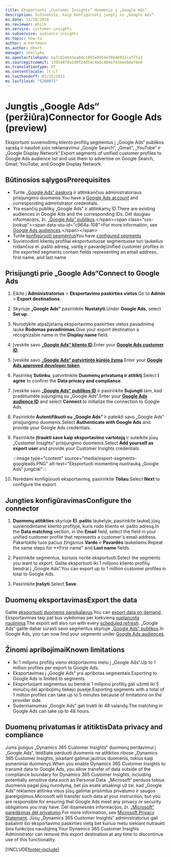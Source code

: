 ```yaml
---
title: Eksportuoti „Customer Insights“ duomenis į „Google Ads“
description: Sužinokite, kaip konfigūruoti jungtį su „Google Ads“.
ms.date: 11/18/2020
ms.reviewer: philk
ms.service: customer-insights
ms.subservice: audience-insights
ms.topic: how-to
author: m-hartmann
ms.author: mhart
manager: shellyha
ms.openlocfilehash: ba7c82e643ea0dc1897e0954e78646932cafffa3
ms.sourcegitcommit: 139548f8a2d0f24d54c4a6c404a743eeeb8ef8e0
ms.translationtype: HT
ms.contentlocale: lt-LT
ms.lasthandoff: 02/15/2021
ms.locfileid: "5268972"
---
```

# <a name="connector-for-google-ads-preview"></a><span data-ttu-id="c964a-103">Jungtis „Google Ads“ (peržiūra)</span><span class="sxs-lookup"><span data-stu-id="c964a-103">Connector for Google Ads (preview)</span></span>

<span data-ttu-id="c964a-104">Eksportuoti suvienodintų kliento profilių segmentus į „Google Ads“ publikos sąrašą ir naudoti juos reklamavimui „Google Search“, „Gmail“, „YouTube“ ir „Google Display Network“.</span><span class="sxs-lookup"><span data-stu-id="c964a-104">Export segments of unified customer profiles to Google Ads audience list and use them to advertise on Google Search, Gmail, YouTube, and Google Display Network.</span></span> 

## <a name="prerequisites"></a><span data-ttu-id="c964a-105">Būtinosios sąlygos</span><span class="sxs-lookup"><span data-stu-id="c964a-105">Prerequisites</span></span>

-   <span data-ttu-id="c964a-106">Turite [„Google Ads“ paskyrą](https://ads.google.com/) ir atitinkančius administratoriaus prisijungimo duomenis.</span><span class="sxs-lookup"><span data-stu-id="c964a-106">You have a [Google Ads account](https://ads.google.com/) and corresponding administrator credentials.</span></span>
-   <span data-ttu-id="c964a-107">Yra esančių publikų „Google Ads“ ir atitinkamų ID.</span><span class="sxs-lookup"><span data-stu-id="c964a-107">There are existing audiences in Google Ads and the corresponding IDs.</span></span> <span data-ttu-id="c964a-108">Dėl daugiau informacijos, žr. [„Google Ads“ publikos](https://support.google.com/google-ads/answer/7558048?hl=en#:~:text=Audience%20lists%20is%20a%20section,Display%20Network%20through%20remarketing%20campaigns.).</span><span class="sxs-lookup"><span data-stu-id="c964a-108">For more information, see [Google Ads audiences](https://support.google.com/google-ads/answer/7558048?hl=en#:~:text=Audience%20lists%20is%20a%20section,Display%20Network%20through%20remarketing%20campaigns.).</span></span>
-   <span data-ttu-id="c964a-109">Turite [konfigūruoti segmentus](segments.md)</span><span class="sxs-lookup"><span data-stu-id="c964a-109">You have [configured segments](segments.md)</span></span>
-   <span data-ttu-id="c964a-110">Suvienodinti klientų profiliai eksportuotuose segmentuose turi laukelius rodančius el. pašto adresą, vardą ir pavardę</span><span class="sxs-lookup"><span data-stu-id="c964a-110">Unified customer profiles in the exported segments contain fields representing an email address, first name, and last name</span></span>

## <a name="connect-to-google-ads"></a><span data-ttu-id="c964a-111">Prisijungti prie „Google Ads“</span><span class="sxs-lookup"><span data-stu-id="c964a-111">Connect to Google Ads</span></span>

1. <span data-ttu-id="c964a-112">Eikite į **Administratorius** > **Eksportavimo paskirties vietos**.</span><span class="sxs-lookup"><span data-stu-id="c964a-112">Go to **Admin** > **Export destinations**.</span></span>

1. <span data-ttu-id="c964a-113">Skyriuje **„Google Ads“** pasirinkite **Nustatyti**.</span><span class="sxs-lookup"><span data-stu-id="c964a-113">Under **Google Ads**, select **Set up**.</span></span>

1. <span data-ttu-id="c964a-114">Nurodykite atpažįstamą eksportavimo paskirties vietos pavadinimą lauke **Rodomas pavadinimas**.</span><span class="sxs-lookup"><span data-stu-id="c964a-114">Give your export destination a recognizable name in the **Display name** field.</span></span>

1. <span data-ttu-id="c964a-115">Įveskite savo **[„Google Ads“ kliento ID](https://support.google.com/google-ads/answer/1704344)**.</span><span class="sxs-lookup"><span data-stu-id="c964a-115">Enter your **[Google Ads customer ID](https://support.google.com/google-ads/answer/1704344)**.</span></span>

1. <span data-ttu-id="c964a-116">Įveskite savo **[„Google Ads“ patvirtinto kūrėjo žymą](https://developers.google.com/google-ads/api/docs/first-call/dev-token)**.</span><span class="sxs-lookup"><span data-stu-id="c964a-116">Enter your **[Google Ads approved developer token](https://developers.google.com/google-ads/api/docs/first-call/dev-token)**.</span></span>

1. <span data-ttu-id="c964a-117">Pasirinkę **Sutinku**, patvirtinkite **Duomenų privatumą ir atitiktį**.</span><span class="sxs-lookup"><span data-stu-id="c964a-117">Select **I agree** to confirm the **Data privacy and compliance**.</span></span>

1. <span data-ttu-id="c964a-118">Įveskite savo **[„Google Ads“ publikos ID](https://support.google.com/google-ads/answer/7558048?hl=en#:~:text=Audience%20lists%20is%20a%20section,Display%20Network%20through%20remarketing%20campaigns.)** ir pasirinkite **Sujungti** tam, kad pradėtumėte sujungimą su „Google Ads“.</span><span class="sxs-lookup"><span data-stu-id="c964a-118">Enter your **[Google Ads audience ID](https://support.google.com/google-ads/answer/7558048?hl=en#:~:text=Audience%20lists%20is%20a%20section,Display%20Network%20through%20remarketing%20campaigns.)** and select **Connect** to initialize the connection to Google Ads.</span></span>

1. <span data-ttu-id="c964a-119">Pasirinkite **Autentifikuoti su „Google Ads“** ir pateikti savo „Google Ads“ prisijungimo duomenis.</span><span class="sxs-lookup"><span data-stu-id="c964a-119">Select **Authenticate with Google Ads** and provide your Google Ads credentials.</span></span>

1. <span data-ttu-id="c964a-120">Pasirinkite **Įtraukti save kaip eksportavimo vartotoją** ir suteikite jūsų „Customer Insights“ prisijungimo duomenis.</span><span class="sxs-lookup"><span data-stu-id="c964a-120">Select **Add yourself as export user** and provide your Customer Insights credentials.</span></span>

   :::image type="content" source="media/export-segments-googleads.PNG" alt-text="Eksportuoti momentinę nuotrauką „Google Ads“ jungčiai":::

1. <span data-ttu-id="c964a-122">Norėdami konfigūruoti eksportavimą, pasirinkite **Toliau**.</span><span class="sxs-lookup"><span data-stu-id="c964a-122">Select **Next** to configure the export.</span></span>

## <a name="configure-the-connector"></a><span data-ttu-id="c964a-123">Jungties konfigūravimas</span><span class="sxs-lookup"><span data-stu-id="c964a-123">Configure the connector</span></span>

1. <span data-ttu-id="c964a-124">**Duomenų atitikties** skyriuje **El. pašto** laukelyje, pasirinkite laukelį jūsų suvienodintame kliento profilyje, kuris rodo kliento el. pašto adresą.</span><span class="sxs-lookup"><span data-stu-id="c964a-124">In the **Data matching** section, in the **Email** field, select the field in your unified customer profile that represents a customer's email address.</span></span> <span data-ttu-id="c964a-125">Pakartokite tuos pačius žingsnius **Vardo** ir **Pavardės** laukeliams.</span><span class="sxs-lookup"><span data-stu-id="c964a-125">Repeat the same steps for \*\*First name" and **Last name** fields.</span></span>

1. <span data-ttu-id="c964a-126">Pasirinkite segmentus, kuriuos norite eksportuoti.</span><span class="sxs-lookup"><span data-stu-id="c964a-126">Select the segments you want to export.</span></span> <span data-ttu-id="c964a-127">Galite eksportuoti iki 1 milijono kliento profilių bendrai į „Google Ads“.</span><span class="sxs-lookup"><span data-stu-id="c964a-127">You can export up to 1 million customer profiles in total to Google Ads.</span></span>

1. <span data-ttu-id="c964a-128">Pasirinkite **Įrašyti**.</span><span class="sxs-lookup"><span data-stu-id="c964a-128">Select **Save**.</span></span>

## <a name="export-the-data"></a><span data-ttu-id="c964a-129">Duomenų eksportavimas</span><span class="sxs-lookup"><span data-stu-id="c964a-129">Export the data</span></span>

<span data-ttu-id="c964a-130">Galite [eksportuoti duomenis pareikalavus](export-destinations.md).</span><span class="sxs-lookup"><span data-stu-id="c964a-130">You can [export data on demand](export-destinations.md).</span></span> <span data-ttu-id="c964a-131">Eksportavimas taip pat bus vykdomas per kiekvieną [suplanuotą naujinimą](system.md#schedule-tab).</span><span class="sxs-lookup"><span data-stu-id="c964a-131">The export will also run with every [scheduled refresh](system.md#schedule-tab).</span></span> <span data-ttu-id="c964a-132">„Google Ads“ galite dabar surasti savo segmentus skyriuje [„Google Ads“ publikos](https://support.google.com/google-ads/answer/7558048?hl=en/).</span><span class="sxs-lookup"><span data-stu-id="c964a-132">In Google Ads, you can now find your segments under [Google Ads audiences](https://support.google.com/google-ads/answer/7558048?hl=en/).</span></span>

## <a name="known-limitations"></a><span data-ttu-id="c964a-133">Žinomi apribojimai</span><span class="sxs-lookup"><span data-stu-id="c964a-133">Known limitations</span></span>

- <span data-ttu-id="c964a-134">Iki 1 milijono profilių vieno eksportavimo metu į „Google Ads“.</span><span class="sxs-lookup"><span data-stu-id="c964a-134">Up to 1 million profiles per export to Google Ads.</span></span>
- <span data-ttu-id="c964a-135">Eksportavimas į „Google Ads“ yra apribotas segmentais.</span><span class="sxs-lookup"><span data-stu-id="c964a-135">Exporting to Google Ads is limited to segments.</span></span>
- <span data-ttu-id="c964a-136">Eksportuojant segmentus su bendrai 1 milijonu profilių gali užimti iki 5 minučių dėl apribojimų tiekėjo pusėje.</span><span class="sxs-lookup"><span data-stu-id="c964a-136">Exporting segments with a total of 1 million profiles can take up to 5 minutes because of limitations on the provider side.</span></span> 
- <span data-ttu-id="c964a-137">Suderinamumas „Google Ads“ gali trukti iki 48 valandų.</span><span class="sxs-lookup"><span data-stu-id="c964a-137">The matching in Google Ads can take up to 48 hours.</span></span>

## <a name="data-privacy-and-compliance"></a><span data-ttu-id="c964a-138">Duomenų privatumas ir atitiktis</span><span class="sxs-lookup"><span data-stu-id="c964a-138">Data privacy and compliance</span></span>

<span data-ttu-id="c964a-139">Jums įjungus „Dynamics 365 Customer Insights“ duomenų perdavimui į „Google Ads“, leidžiate perduoti duomenis ne atitikties ribose „Dynamics 365 Customer Insights, įskaitant galimai jautrius duomenis, tokius kaip asmeniniai duomenys.</span><span class="sxs-lookup"><span data-stu-id="c964a-139">When you enable Dynamics 365 Customer Insights to transmit data to Google Ads, you allow transfer of data outside of the compliance boundary for Dynamics 365 Customer Insights, including potentially sensitive data such as Personal Data.</span></span> <span data-ttu-id="c964a-140">„Microsoft“ perduos tokius duomenis pagal jūsų nurodymą, bet jūs esate atsakingi už tai, kad „Google Ads“ reklamos atitinka visus jūsų galimai prisiimtus privatumo ir saugos įpareigojimus.</span><span class="sxs-lookup"><span data-stu-id="c964a-140">Microsoft will transfer such data at your instruction, but you are responsible for ensuring that Google Ads meet any privacy or security obligations you may have.</span></span> <span data-ttu-id="c964a-141">Dėl išsamesnės informacijos, žr. [„Microsoft“ pareiškimas dėl privatumo](https://go.microsoft.com/fwlink/?linkid=396732).</span><span class="sxs-lookup"><span data-stu-id="c964a-141">For more information, see [Microsoft Privacy Statement](https://go.microsoft.com/fwlink/?linkid=396732).</span></span>
<span data-ttu-id="c964a-142">Jūsų „Dynamics 365 Customer Insights“ administratorius gali pašalinti šio eksportavimo paskirties vietą bet kuriuo metu siekiant nutraukti šios funkcijos naudojimą.</span><span class="sxs-lookup"><span data-stu-id="c964a-142">Your Dynamics 365 Customer Insights Administrator can remove this export destination at any time to discontinue use of this functionality.</span></span>


[!INCLUDE[footer-include](../includes/footer-banner.md)]